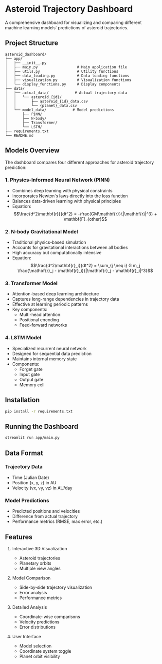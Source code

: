 # Asteroid Trajectory Dashboard

A comprehensive dashboard for visualizing and comparing different machine learning models' predictions of asteroid trajectories.

## Project Structure

```
asteroid_dashboard/
├── app/
│   ├── __init__.py
│   ├── main.py                  # Main application file
│   ├── utils.py                 # Utility functions
│   ├── data_loading.py          # Data loading functions
│   ├── visualization.py         # Visualization functions
│   └── display_functions.py     # Display components
├── data/
│   ├── actual_data/            # Actual trajectory data
│   │   └── asteroid_{id}/
│   │       ├── asteroid_{id}_data.csv
│   │       └── {planet}_data.csv
│   └── model_data/            # Model predictions
│       ├── PINN/
│       ├── N-body/
│       ├── Transformer/
│       └── LSTM/
├── requirements.txt
└── README.md
```

## Models Overview

The dashboard compares four different approaches for asteroid trajectory prediction:

### 1. Physics-Informed Neural Network (PINN)
- Combines deep learning with physical constraints
- Incorporates Newton's laws directly into the loss function
- Balances data-driven learning with physical principles
- Equation: $$\frac{d^2\mathbf{r}}{dt^2} = -\frac{GM\mathbf{r}}{|\mathbf{r}|^3} + \mathbf{F}_{other}$$

### 2. N-body Gravitational Model
- Traditional physics-based simulation
- Accounts for gravitational interactions between all bodies
- High accuracy but computationally intensive
- Equation: $$\frac{d^2\mathbf{r}_i}{dt^2} = \sum_{j \neq i} G m_j \frac{\mathbf{r}_j - \mathbf{r}_i}{|\mathbf{r}_j - \mathbf{r}_i|^3}$$

### 3. Transformer Model
- Attention-based deep learning architecture
- Captures long-range dependencies in trajectory data
- Effective at learning periodic patterns
- Key components:
  - Multi-head attention
  - Positional encoding
  - Feed-forward networks

### 4. LSTM Model
- Specialized recurrent neural network
- Designed for sequential data prediction
- Maintains internal memory state
- Components:
  - Forget gate
  - Input gate
  - Output gate
  - Memory cell

## Installation

```bash
pip install -r requirements.txt
```

## Running the Dashboard

```bash
streamlit run app/main.py
```

## Data Format

### Trajectory Data
- Time (Julian Date)
- Position (x, y, z) in AU
- Velocity (vx, vy, vz) in AU/day

### Model Predictions
- Predicted positions and velocities
- Difference from actual trajectory
- Performance metrics (RMSE, max error, etc.)

## Features

1. Interactive 3D Visualization
   - Asteroid trajectories
   - Planetary orbits
   - Multiple view angles

2. Model Comparison
   - Side-by-side trajectory visualization
   - Error analysis
   - Performance metrics

3. Detailed Analysis
   - Coordinate-wise comparisons
   - Velocity predictions
   - Error distributions

4. User Interface
   - Model selection
   - Coordinate system toggle
   - Planet orbit visibility